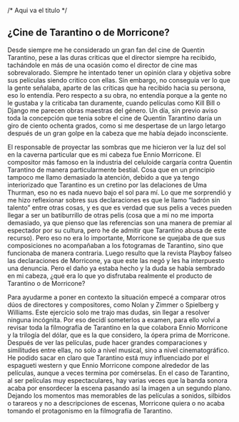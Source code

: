 /* Aqui va el titulo */

## ¿Cine de Tarantino o de Morricone?

Desde siempre me he considerado un gran fan del cine de Quentin Tarantino, pese a las
duras criticas que el director siempre ha recibido, tachándole en más de una ocasión
como el director de cine mas sobrevalorado. Siempre he intentado tener un opinión clara
y objetiva sobre sus películas siendo critico con ellas. Sin embargo, no conseguía ver lo
que la gente señalaba, aparte de las críticas que ha recibido hacia su persona, eso lo
entendía. Pero respecto a su obra, no entendía porque a la gente no le gustaba y la
criticaba tan duramente, cuando películas como Kill Bill o Django me parecen obras
maestras del género.
Un día, sin previo aviso toda la concepción que tenia sobre el cine de Quentin Tarantino
daría un giro de ciento ochenta grados, como si me despertase de un largo letargo
después de un gran golpe en la cabeza que me había dejado inconsciente.

El responsable de proyectar las sombras que me hicieron ver la luz del sol en la caverna
particular que es mi cabeza fue Ennio Morricone. El compositor más famoso en la
industria del celuloide cargaría contra Quentin Tarantino de manera particularmente
bestial. Cosa que en un principio tampoco me llamo demasiado la atención, debido a
que ya tengo interiorizado que Tarantino es un cretino por las delaciones de Uma
Thurman, eso no es nada nuevo bajo el sol para mí. Lo que me sorprendió y me hizo
reflexionar sobres sus declaraciones es que le llamo “ladrón sin talento” entre otras
cosas, y es que es verdad que sus pelis a veces pueden llegar a ser un batiburrillo de
otras pelis (cosa que a mi no me importa demasiado, ya que pienso que las referencias
son una manera de premiar al espectador por su cultura, pero he de admitir que
Tarantino abusa de este recurso). Pero eso no era lo importante, Morricone se quejaba
de que sus composiciones no acompañaban a los fotogramas de Tarantino, sino que
funcionaba de manera contraria.
Luego resulto que la revista Playboy falseo las declaraciones de Morricone, ya que este
las negó y les ha interpuesto una denuncia. Pero el daño ya estaba hecho y la duda se
había sembrado en mi cabeza, ¿qué era lo que yo disfrutaba realmente el producto de
Tarantino o de Morricone?

Para ayudarme a poner en contexto la situación empecé a comparar otros dúos de
directores y compositores, como Nolan y Zimmer o Spielberg y Williams. Este ejercicio
solo me trajo mas dudas, sin llegar a resolver ninguna incógnita.
Por eso decidí someterlos a examen, para ello volví a revisar toda la filmografía de
Tarantino en la que colabora Ennio Morricone y la trilogía del dólar, que es la que
considero, la ópera prima de Morricone.
Después de ver las películas, pude hacer grandes comparaciones y similitudes entre
ellas, no solo a nivel musical, sino a nivel cinematográfico. He podido sacar en claro
que Tarantino está muy influenciado por el espagueti western y que Ennio Morricone
compone alrededor de las películas, aunque a veces termina por comérselas. En el caso
de Tarantino, al ser películas muy espectaculares, hay varias veces que la banda sonora
acaba por ensordecer la escena pasando así la imagen a un segundo plano. Dejando los
momentos mas memorables de las películas a sonidos, silbidos o tarareos y no a
descripciones de escenas, Morricone quiera o no acaba tomando el protagonismo en la
filmografía de Tarantino.
